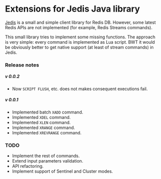 Extensions for Jedis Java library
=====

[Jedis](https://github.com/xetorthio/jedis) is a small and simple client library for Redis DB.
However, some latest Redis APIs are not implemented (for example, Redis Streams commands).
  
This small library tries to implement some missing functions. The approach is very simple: every command is implemented as Lua script. BWT it would be obviously better to get native support (at least of stream commands) in Jedis.

### Release notes
##### v 0.0.2
- Now `SCRIPT FLUSH`, etc. does not makes consequent executions fail.

##### v 0.0.1
- Implemented batch `XADD` command.
- Implemented `XDEL` command.
- Implemented `XLEN` command.
- Implemented `XRANGE` command.
- Implemented `XREVRANGE` command.

### TODO
- Implement the rest of commands.
- Extend input parameters validation.
- API refactoring.
- Implement support of Sentinel and Cluster modes.